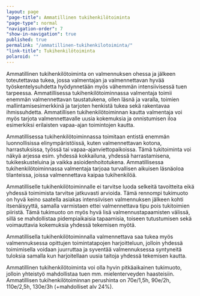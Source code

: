 ```yaml
---
layout: page
"page-title": Ammatillinen tukihenkilötoiminta
"page-type": normal
"navigation-order": 7
"show-in-navigation": true
published: true
permalink: "/ammatillinen-tukihenkilotoiminta/"
"link-title": Tukihenkilötoiminta
polaroid: ""
---
```







Ammatillinen tukihenkilötoiminta on valmennuksen ohessa ja jälkeen toteutettavaa tukea, jossa valmentajan ja valmennettavan hyvää työskentelysuhdetta hyödynnetään myös vähemmän intensiivisessä tuen tarpeessa. Ammatillisessa tukihenkilötoiminnassa valmentaja toimii enemmän valmennettavan taustatukena, ollen läsnä ja varalla, toimien mallintamisesimerkkinä ja tarjoten henkistä tukea sekä rakentavaa ihmissuhdetta. Ammatillisen tukihenkilötoiminnan kautta valmentaja voi myös tarjota valmennettavalle uusia kokemuksia ja onnistumisen iloa esimerkiksi erilaisten vapaa-ajan toimintojen kautta.

Ammatillisessa tukihenkilötoiminnassa toimitaan entistä enemmän luonnollisissa elinympäristöissä, kuten valmennettavan kotona, harrastuksissa, työssä tai vapaa-ajanviettopaikoissa. Tämä tukitoiminta voi näkyä arjessa esim. yhdessä kokkailuna, yhdessä harrastamisena, tukikeskusteluina ja vaikka asioidenhoitotukena. Ammatillisessa tukihenkilötoiminnassa valmentaja tarjoaa turvallisen aikuisen läsnäoloa tilanteissa, joissa valmennettava kaipaa tukihenkilöä.

Ammatilliselle tukihenkilötoiminnalle ei tarvitse luoda selkeitä tavoitteita eikä yhdessä toimimista tarvitse jatkuvasti arvioida. Tämä rennompi tukimuoto on hyvä keino saatella asiakas intensiivisen valmennuksen jälkeen kohti itsenäisyyttä, samalla varmistaen ettei valmennettava tipu pois tukitoimien piiristä. Tämä tukimuoto on myös hyvä lisä valmennustapaamisten välissä, sillä se mahdollistaa pidempiaikaisia tapaamisia, toiseen tutustumisen sekä voimauttavia kokemuksia yhdessä tekemisen myötä.

Ammatillisella tukihenkilötoiminnalla valmennettava saa tukea myös valmennuksessa opittujen toimintatapojen harjoitteluun, jolloin yhdessä toimimisella voidaan juurruttaa ja syventää valmennuksessa syntyneitä tuloksia samalla kun harjoitellaan uusia taitoja yhdessä tekemisen kautta.

Ammatillinen tukihenkilötoiminta voi olla hyvin pitkäaikainen tukimuoto, jolloin yhteistyö mahdollistaa tuen mm. mielenterveyden haasteisiin. Ammatillisen tukihenkilötoiminnan perushinta on 70e/1,5h, 90e/2h, 110e/2,5h, 130e/3h (+mahdolliset alv 24%).
